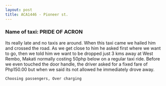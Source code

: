 ```yaml
---
layout: post
title: ACA1446 - Pioneer st.
---
```


### Name of taxi: PRIDE OF ACRON

Its really late and no taxis are around. When this taxi came we hailed him and crossed the road. As we get close to him he asked first where we want to go, then we told him we want to be dropped just 3 kms away at West Rembo, Makati normally costing 50php below on a regular taxi ride. Before we even touched the door handle, the driver asked for a fixed fare of Php150.00 but when we said its not allowed he immediately drove away.

```Choosing passengers, Over charging```
